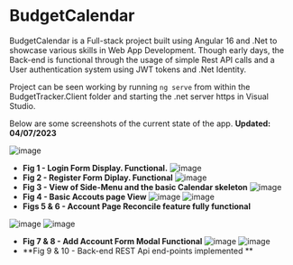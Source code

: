 # BudgetCalendar

BudgetCalendar is a Full-stack project built using Angular 16 and .Net to showcase various skills in Web App Development. Though early days, the Back-end is functional through the usage of simple Rest API calls and a User authentication system using JWT tokens and .Net Identity.

Project can be seen working by running `ng serve` from within the BudgetTracker.Client folder and starting the .net server https in Visual Studio.

Below are some screenshots of the current state of the app. **Updated: 04/07/2023**

![image](https://github.com/BearintheWillows/BudgetCalendar.Angular/assets/47339755/f0c925ed-1538-46ac-affb-c2519041163b)
- **Fig 1 - Login Form Display. Functional.**
![image](https://github.com/BearintheWillows/BudgetCalendar.Angular/assets/47339755/ebda2ce1-b4a0-4dcc-8573-76d763a34f99)
- **Fig 2 - Register Form Diplay. Functional**
![image](https://github.com/BearintheWillows/BudgetCalendar.Angular/assets/47339755/77176409-8b7a-4152-8151-1895c7eb42fa)
- **Fig 3 - View of Side-Menu and the basic Calendar skeleton**
![image](https://github.com/BearintheWillows/BudgetCalendar.Angular/assets/47339755/5cc9a72f-df06-414d-b1af-0f7c67f79f75)
- **Fig 4 - Basic Accouts page View**
![image](https://github.com/BearintheWillows/BudgetCalendar.Angular/assets/47339755/653a9171-0810-4567-9cd4-d3a9ffc4ce18)
![image](https://github.com/BearintheWillows/BudgetCalendar.Angular/assets/47339755/d608871e-e745-4a6a-9903-55834347fa99)
- **Figs 5 & 6 - Account Page Reconcile feature fully functional**

![image](https://github.com/BearintheWillows/BudgetCalendar.Angular/assets/47339755/fab9c757-7134-428a-9265-2aee57b16c14)
![image](https://github.com/BearintheWillows/BudgetCalendar.Angular/assets/47339755/c4541fd7-ff75-4591-a413-794577e07a0a)
- **Fig 7 & 8 - Add Account Form Modal Functional**
![image](https://github.com/BearintheWillows/BudgetCalendar.Angular/assets/47339755/b7d859c8-db0d-446c-8a20-12008304570b)
![image](https://github.com/BearintheWillows/BudgetCalendar.Angular/assets/47339755/86617194-34aa-461e-ae4c-f4cd65eb9681)
- **Fig 9 & 10 - Back-end REST Api end-points implemented **






